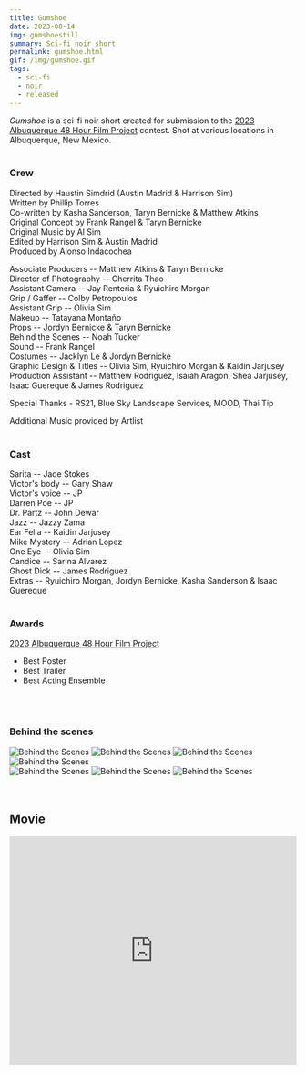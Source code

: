 ```yaml
---
title: Gumshoe
date: 2023-08-14
img: gumshoestill
summary: Sci-fi noir short
permalink: gumshoe.html
gif: /img/gumshoe.gif
tags:
  - sci-fi
  - noir
  - released
---
```


_Gumshoe_ is a sci-fi noir short created for submission to the [2023 Albuquerque 48 Hour Film Project](https://www.48hourfilm.com/en/albuquerque-nm) contest. Shot at various locations in Albuquerque, New Mexico.
</br>
</br>

### Crew

Directed by Haustin Simdrid (Austin Madrid & Harrison Sim)</br>
Written by Phillip Torres</br>
Co-written by Kasha Sanderson, Taryn Bernicke & Matthew Atkins</br>
Original Concept by Frank Rangel & Taryn Bernicke</br>
Original Music by Al Sim</br>
Edited by Harrison Sim & Austin Madrid</br>
Produced by Alonso Indacochea</br>

Associate Producers -- Matthew Atkins & Taryn Bernicke</br>
Director of Photography -- Cherrita Thao</br>
Assistant Camera -- Jay Renteria & Ryuichiro Morgan</br>
Grip / Gaffer -- Colby Petropoulos</br>
Assistant Grip -- Olivia Sim</br>
Makeup -- Tatayana Montaño</br>
Props -- Jordyn Bernicke & Taryn Bernicke</br>
Behind the Scenes -- Noah Tucker</br>
Sound -- Frank Rangel</br>
Costumes -- Jacklyn Le & Jordyn Bernicke</br>
Graphic Design & Titles -- Olivia Sim, Ryuichiro Morgan & Kaidin Jarjusey</br>
Production Assistant -- Matthew Rodriguez, Isaiah Aragon, Shea Jarjusey, Isaac Guereque & James Rodriguez</br>

Special Thanks - RS21, Blue Sky Landscape Services, MOOD, Thai Tip

Additional Music provided by Artlist
</br>
</br>

### Cast

Sarita -- Jade Stokes</br>
Victor's body -- Gary Shaw</br>
Victor's voice -- JP</br>
Darren Poe -- JP</br>
Dr. Partz -- John Dewar</br>
Jazz -- Jazzy Zama</br>
Ear Fella -- Kaidin Jarjusey</br>
Mike Mystery -- Adrian Lopez</br>
One Eye -- Olivia Sim</br>
Candice -- Sarina Alvarez</br>
Ghost Dick -- James Rodriguez</br>
Extras -- Ryuichiro Morgan, Jordyn Bernicke, Kasha Sanderson & Isaac Guereque
</br>
</br>

### Awards

[2023 Albuquerque 48 Hour Film Project](https://www.48hourfilm.com/en/albuquerque-nm)
* Best Poster
* Best Trailer
* Best Acting Ensemble
</br>
</br>

### Behind the scenes

<div class="row g-2">
  <div class="col-lg-6 col-md-12 mb-6 mb-lg-0">
    <img src="/img/gumshoe/behind_the_scenes_7.jpg" class="w-100 shadow-1-strong rounded mb-2" alt="Behind the Scenes">
    <img src="/img/gumshoe/behind_the_scenes_1.jpg" class="w-100 shadow-1-strong rounded mb-2" alt="Behind the Scenes">
    <img src="/img/gumshoe/behind_the_scenes_5.jpg" class="w-100 shadow-1-strong rounded mb-2" alt="Behind the Scenes">
    <img src="/img/gumshoe/behind_the_scenes_3.jpg" class="w-100 shadow-1-strong rounded mb-2" alt="Behind the Scenes">
  </div>
  <div class="col-lg-6 mb-6 mb-lg-0">
    <img src="/img/gumshoe/behind_the_scenes_2.jpg" class="w-100 shadow-1-strong rounded mb-2" alt="Behind the Scenes">
    <img src="/img/gumshoe/behind_the_scenes_4.jpg" class="w-100 shadow-1-strong rounded mb-2" alt="Behind the Scenes">
    <img src="/img/gumshoe/behind_the_scenes_6.jpg" class="w-100 shadow-1-strong rounded mb-2" alt="Behind the Scenes">
  </div>
</div>
<br><br>

## Movie

<center><iframe width="100%" height="400vh" src="https://www.youtube.com/embed/xjZNDMDGW_I" title="YouTube video player" frameborder="0" allow="accelerometer; autoplay; clipboard-write; encrypted-media; gyroscope; picture-in-picture" allowfullscreen></iframe></center>